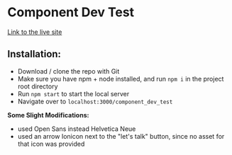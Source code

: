 # Component Dev Test

[Link to the live site](https://slimjim49j.github.io/component_dev_test)

## Installation:
- Download / clone the repo with Git
- Make sure you have npm + node installed, and run ```npm i``` in the project root directory
- Run ```npm start``` to start the local server
- Navigate over to ```localhost:3000/component_dev_test```

**Some Slight Modifications:**
- used Open Sans instead Helvetica Neue
- used an arrow Ionicon next to the "let's talk" button, since no asset for that icon was provided
